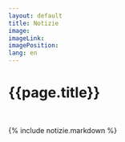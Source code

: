 ```yaml
---
layout: default
title: Notizie
image: 
imageLink: 
imagePosition:
lang: en
---
```


{{page.title}}
==============
<br>

{% include notizie.markdown %}



